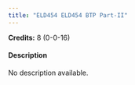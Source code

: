 ```yaml
---
title: "ELD454 ELD454 BTP Part-II"
---
```

**Credits:** 8 (0-0-16)

#### Description
No description available.